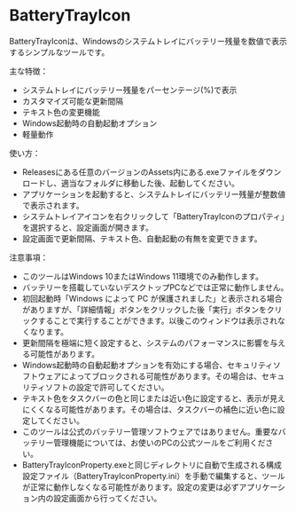# BatteryTrayIcon
BatteryTrayIconは、Windowsのシステムトレイにバッテリー残量を数値で表示するシンプルなツールです。

主な特徴：
- システムトレイにバッテリー残量をパーセンテージ(%)で表示
- カスタマイズ可能な更新間隔
- テキスト色の変更機能
- Windows起動時の自動起動オプション
- 軽量動作

使い方：
- Releasesにある任意のバージョンのAssets内にある.exeファイルをダウンロードし、適当なフォルダに移動した後、起動してください。
- アプリケーションを起動すると、システムトレイにバッテリー残量が整数値で表示されます。
- システムトレイアイコンを右クリックして「BatteryTrayIconのプロパティ」を選択すると、設定画面が開きます。
- 設定画面で更新間隔、テキスト色、自動起動の有無を変更できます。

注意事項：
- このツールはWindows 10またはWindows 11環境でのみ動作します。
- バッテリーを搭載していないデスクトップPCなどでは正常に動作しません。
- 初回起動時「Windows によって PC が保護されました」と表示される場合がありますが、「詳細情報」ボタンをクリックした後「実行」ボタンをクリックすることで実行することができます。以後このウィンドウは表示されなくなります。
- 更新間隔を極端に短く設定すると、システムのパフォーマンスに影響を与える可能性があります。
- Windows起動時の自動起動オプションを有効にする場合、セキュリティソフトウェアによってブロックされる可能性があります。その場合は、セキュリティソフトの設定で許可してください。
- テキスト色をタスクバーの色と同じまたは近い色に設定すると、表示が見えにくくなる可能性があります。その場合は、タスクバーの補色に近い色に設定してください。
- このツールは公式のバッテリー管理ソフトウェアではありません。重要なバッテリー管理機能については、お使いのPCの公式ツールをご利用ください。
- BatteryTrayIconProperty.exeと同じディレクトリに自動で生成される構成設定ファイル（BatteryTrayIconProperty.ini）を手動で編集すると、ツールが正常に動作しなくなる可能性があります。設定の変更は必ずアプリケーション内の設定画面から行ってください。
